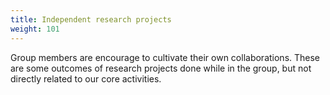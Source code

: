 ```yaml
---
title: Independent research projects
weight: 101
---
```


Group members are encourage to cultivate their own collaborations. These are some outcomes of research projects done while in the group, but not directly related to our core activities.

<!--more-->
